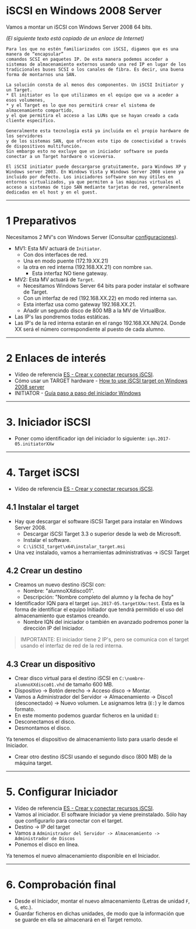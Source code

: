 
# iSCSI en Windows 2008 Server

Vamos a montar un iSCSI con Windows Server 2008 64 bits.

*(El siguiente texto está copiado de un enlace de Internet)*

```
Para los que no estén familiarizados con iSCSI, digamos que es una manera de “encapsular”
comandos SCSI en paquetes IP. De esta manera podemos acceder a sistemas de almacenamiento externos usando una red IP en lugar de los tradicionales buses SCSI o los canales de fibra. Es decir, una buena forma de montarnos una SAN.

La solución consta de al menos dos componentes. Un iSCSI Initiator y un Target.
* El initiator es lo que utilizamos en el equipo que va a aceder a esos volumenes,
* y el Target es lo que nos permitirá crear el sistema de almacenamiento compartido,
y el que permitira el acceso a las LUNs que se hayan creado a cada cliente específico.

Generalmente esta tecnología está ya incluida en el propio hardware de los servidores
y de los sistemas SAN, que ofrecen este tipo de conectividad a través de dispositivos multifunción.
Sin embargo esto no excluye que un iniciador software se pueda conectar a un Target hardware o viceversa.

El iSCSI initiator puede descargarse gratuitamente, para Windows XP y Windows server 2003. En Windows Vista y Windows Server 2008 viene ya incluido por defecto. Los iniciadores software son muy útiles en entornos virtualizados, ya que permiten a las máquinas virtuales el acceso a sistemas de tipo SAN mediante tarjetas de red, generalmente dedicadas en el host y en el guest.
```

---

# 1 Preparativos

Necesitamos 2 MV's con Windows Server (Consultar [configuraciones](../../global/configuracion/windows-server.md)).
* MV1: Esta MV actuará de `Initiator`.
    * Con dos interfaces de red.
    * Una en modo puente (172.19.XX.21)
    * la otra en red interna (192.168.XX.21) con nombre `san`.
        * Esta interfaz NO tiene gateway.
* MV2: Esta MV actuará de `Target`.
    * Necesitamos Windows Server 64 bits para poder instalar el software de Target.
    * Con un interfaz de red (192.168.XX.22) en modo red interna `san`.
    * Esta interfaz usa como gateway 192.168.XX.21.
    * Añadir un segundo disco de 800 MB a la MV de VirtualBox.
* Las IP's las pondremos todas estáticas.
* Las IP's de la red interna estarán en el rango 192.168.XX.NN/24.
Donde XX será el número correspondiente al puesto de cada alumno.

---

# 2 Enlaces de interés

* Vídeo de referencia [ES - Crear y conectar recursos iSCSI](https://youtu.be/_77UL2kZEEA).
* Cómo usar un TARGET hardware - [How to use iSCSI target on Windows 2008 server](https://www.synology.com/en-global/knowledgebase/DSM/tutorial/Virtualization/How_to_use_iSCSI_Targets_on_a_Windows_Server)
* INITIATOR - [Guía paso a paso del iniciador Windows](https://technet.microsoft.com/es-es/library/ee338476%28v=ws.10%29.aspx)

---

# 3. Iniciador iSCSI

* Poner como identificador iqn del iniciador lo siguiente: `iqn.2017-05.initiatorXXw`

---

# 4. Target iSCSI

* Vídeo de referencia [ES - Crear y conectar recursos iSCSI](https://youtu.be/_77UL2kZEEA).

## 4.1 Instalar el target

* Hay que descargar el software iSCSI Target para instalar en Windows Server 2008.
    * Descargar iSCSI Target 3.3 o superior desde la web de Microsoft.
    * Instalar el software.
    * `C:\iSCSI_target\x64\instalar_target.msi`
* Una vez instalado, vamos a herramientas administrativas -> iSCSI Target

## 4.2 Crear un destino

* Creamos un nuevo destino iSCSI con:
    * Nombre: "alumnoXXdisco01".
    * Descripción: "Nombre completo del alumno y la fecha de hoy"
* Identificador IQN para el target `iqn.2017-05.targetXXw:test`. Esta es la forma de identificar el equipo Initiador que tendrá
permitido el uso del almacenamiento que estamos creando.
    * Nombre IQN del iniciador o también en avanzado podremos poner la dirección IP del Iniciador.

> IMPORTANTE: El iniciador tiene 2 IP's, pero se comunica con el target usando
el interfaz de red de la red interna.

## 4.3 Crear un dispositivo

* Crear disco virtual para el destino iSCSI en `C:\nombre-alumnoXXdisco01.vhd` de tamaño 600 MB.
* Dispositivo -> Botón derecho -> Acceso disco -> Montar.
* Vamos a Administrador del Servidor -> Almacenamiento -> Disco1 (desconectado)
-> Nuevo volumen. Le asignamos letra (`E:`) y le damos formato.
* En este momento podemos guardar ficheros en la unidad `E:`
* Desconectamos el disco.
* Desmontamos el disco.

Ya tenemos el dispositivo de almacenamiento listo para usarlo desde el Iniciador.

* Crear otro destino iSCSI usando el segundo disco (800 MB) de la máquina target.
---

# 5. Configurar Iniciador

* Vídeo de referencia [ES - Crear y conectar recursos iSCSI](https://youtu.be/_77UL2kZEEA).
* Vamos al iniciador. El software Iniciador ya viene preinstalado.
Sólo hay que configurarlo para conectar con el target.
* Destino -> IP del target
* Vamos a `Administrador del Servidor -> Almacenamiento -> Administrador de Discos`
* Ponemos el disco en línea.

Ya tenemos el nuevo almacenamiento disponible en el Iniciador.

---

# 6. Comprobación final

* Desde el Iniciador, montar el nuevo almacenamiento (Letras de unidad `F`, `G`, etc.).
* Guardar ficheros en dichas unidades, de modo que la información que se guarde en ella
se almacenará en el Target remoto.
